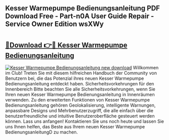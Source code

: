 ## Kesser Warmepumpe Bedienungsanleitung PDF Download Free - Part-n0A User Guide Repair - Service Owner Edition wsXWy

# <h2><a href="http://df1rkgr.blite.top/?on=Kesser+Warmepumpe+Bedienungsanleitung">🔗Download 👉🔴 Kesser Warmepumpe Bedienungsanleitung</a></h2>

[![Kesser Warmepumpe Bedienungsanleitung new download](https://i.imgur.com/lujVjoI.png)](http://df1rkgr.blite.top/?on=Kesser+Warmepumpe+Bedienungsanleitung)
Willkommen im Club! Treten Sie mit diesem hilfreichen Handbuch der Community von Benutzern bei, die das Potenzial ihres neuen Kesser Warmepumpe Bedienungsanleitung entdeckt haben. Sicherheitsvorkehrungen für den Innenbereich Bitte beachten Sie alle Sicherheitsvorkehrungen, wenn Sie Ihren neuen Kesser Warmepumpe Bedienungsanleitung in Innenräumen verwenden. Zu den erweiterten Funktionen von Kesser Warmepumpe Bedienungsanleitung gehören Geolokalisierung, intelligente Warnungen, anpassbare Designs und Mehrbenutzerzugriff, die alle einfach über die benutzerfreundliche und intuitive Benutzeroberfläche gesteuert werden können. Lass uns anfangen! Kontaktieren Sie uns noch heute und lassen Sie uns Ihnen helfen, das Beste aus Ihrem neuen Kesser Warmepumpe BedienungsanleitungD zu machen.
